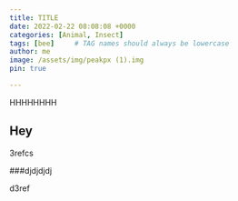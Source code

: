 ```yaml
---
title: TITLE
date: 2022-02-22 08:08:08 +0000
categories: [Animal, Insect]
tags: [bee]     # TAG names should always be lowercase
author: me
image: /assets/img/peakpx (1).img
pin: true

---
```



HHHHHHHH

## Hey

3refcs

###djdjdjdj

d3ref

